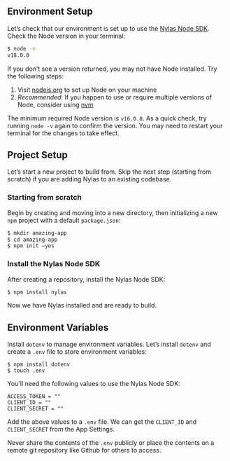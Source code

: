 ## Environment Setup

Let’s check that our environment is set up to use the [Nylas Node SDK](https://github.com/nylas/nylas-nodejs). Check the Node version in your terminal:

```bash
$ node -v
v18.0.0
```

If you don’t see a version returned, you may not have Node installed. Try the following steps:

1. Visit [nodejs.org](https://nodejs.org/en/) to set up Node on your machine
2. *Recommended*: If you happen to use or require multiple versions of Node, consider using [nvm](https://github.com/nvm-sh/nvm)

The minimum required Node version is `v16.0.0`. As a quick check, try running `node -v` again to confirm the version. You may need to restart your terminal for the changes to take effect.


## Project Setup

Let’s start a new project to build from. Skip the next step (starting from scratch) if you are adding Nylas to an existing codebase.

### Starting from scratch

Begin by creating and moving into a new directory, then initializing a new `npm` project with a default `package.json`: 

```bash
$ mkdir amazing-app
$ cd amazing-app
$ npm init –yes
```

### Install the Nylas Node SDK

After creating a repository, install the Nylas Node SDK:

```bash
$ npm install nylas
```

Now we have Nylas installed and are ready to build.


## Environment Variables

Install `dotenv` to manage environment variables. Let’s install `dotenv` and create a `.env` file to store environment variables:

```text
$ npm install dotenv
$ touch .env
```

You'll need the following values to use the Nylas Node SDK:

```text
ACCESS_TOKEN = ""
CLIENT_ID = ""
CLIENT_SECRET = ""
```

Add the above values to a `.env` file. We can get the `CLIENT_ID` and `CLIENT_SECRET` from the App Settings.

Never share the contents of the `.env` publicly or place the contents on a remote git repository like Github for others to access.
